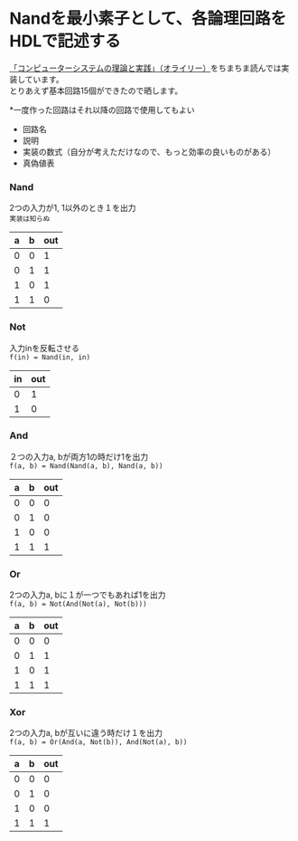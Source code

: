 # Nandを最小素子として、各論理回路をHDLで記述する
[「コンピューターシステムの理論と実践」（オライリー）](https://www.oreilly.co.jp/books/9784873117126/)をちまちま読んでは実装しています。  
とりあえず基本回路15個ができたので晒します。

*一度作った回路はそれ以降の回路で使用してもよい


* 回路名
* 説明
* 実装の数式（自分が考えただけなので、もっと効率の良いものがある）
* 真偽値表


### Nand
2つの入力が1, 1以外のとき１を出力<br>
`実装は知らぬ`

| a | b | out |
|-|-|-|
| 0 | 0 | 1 |
| 0 | 1 | 1 |
| 1 | 0 | 1 |
| 1 | 1 | 0 |


### Not
入力inを反転させる<br>
`f(in) = Nand(in, in)`

| in | out |
|-|-|
| 0 | 1 |
| 1 | 0 |


### And
２つの入力a, bが両方1の時だけ1を出力<br>
`f(a, b) = Nand(Nand(a, b), Nand(a, b))`

| a | b | out |
|-|-|-|
| 0 | 0 | 0 |
| 0 | 1 | 0 |
| 1 | 0 | 0 |
| 1 | 1 | 1 |


### Or
2つの入力a, bに１が一つでもあれば1を出力<br>
`f(a, b) = Not(And(Not(a), Not(b)))`

| a | b | out |
|-|-|-|
| 0 | 0 | 0 |
| 0 | 1 | 1 |
| 1 | 0 | 1 |
| 1 | 1 | 1 |


### Xor
2つの入力a, bが互いに違う時だけ１を出力<br>
`f(a, b) = Or(And(a, Not(b)), And(Not(a), b))`

| a | b | out |
|-|-|-|
| 0 | 0 | 0 |
| 0 | 1 | 0 |
| 1 | 0 | 0 |
| 1 | 1 | 1 |
